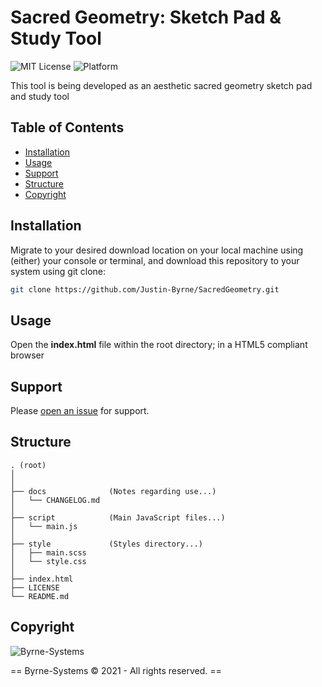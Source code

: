 # Sacred Geometry: Sketch Pad & Study Tool

![MIT License](http://byrne-systems.com/content/static/license-MIT-green.svg)
![Platform](http://byrne-systems.com/content/static/platform-linux--64_win--32_osx--64_win--64-lightgrey.svg)

This tool is being developed as an aesthetic sacred geometry sketch pad and study tool

## Table of Contents
- [Installation](#installation)
- [Usage](#usage)
- [Support](#support)
- [Structure](#structure)
- [Copyright](#copyright)

## Installation

Migrate to your desired download location on your local machine using (either) your console or terminal, and download this repository to your system using git clone:

```sh
git clone https://github.com/Justin-Byrne/SacredGeometry.git
```

## Usage

Open the **index.html** file within the root directory; in a HTML5 compliant browser

## Support

Please [open an issue](https://github.com/Justin-Byrne/SacredGeometry/issues/new) for support.

## Structure

    . (root)
    │
    │
    ├── docs              (Notes regarding use...)
    │   └── CHANGELOG.md
    │
    ├── script            (Main JavaScript files...)
    │   └── main.js
    │
    ├── style             (Styles directory...)
    │   ├── main.scss
    │   └── style.css
    │
    ├── index.html
    ├── LICENSE
    └── README.md


## Copyright

![Byrne-Systems](http://byrne-systems.com/content/static/cube_sm.png)

== Byrne-Systems © 2021 - All rights reserved. ==